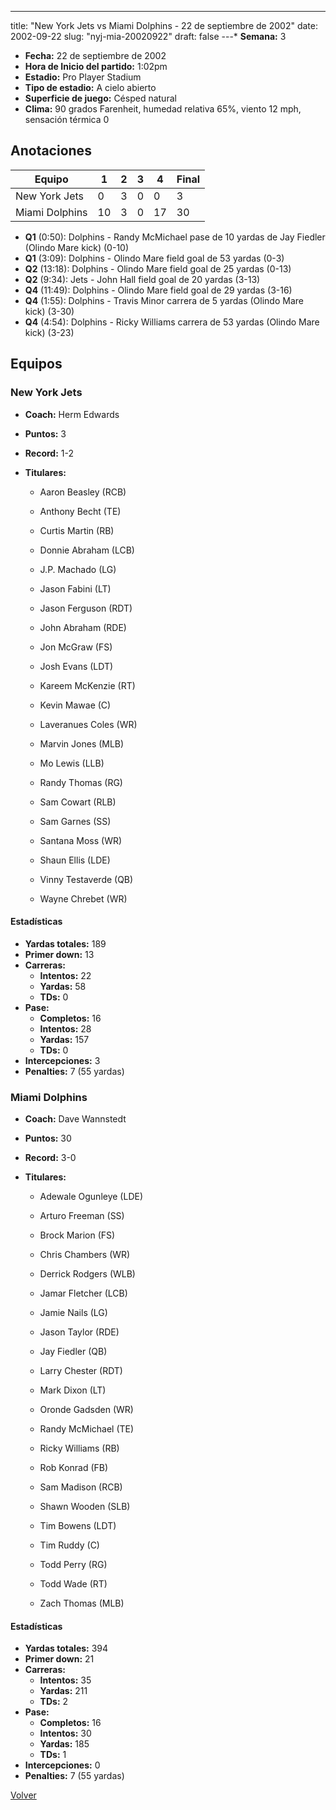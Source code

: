 ---
title: "New York Jets vs Miami Dolphins - 22 de septiembre de 2002"
date: 2002-09-22
slug: "nyj-mia-20020922"
draft: false
---* **Semana:** 3
* **Fecha:** 22 de septiembre de 2002
* **Hora de Inicio del partido:** 1:02pm
* **Estadio:** Pro Player Stadium
* **Tipo de estadio:** A cielo abierto
* **Superficie de juego:** Césped natural
* **Clima:** 90 grados Farenheit, humedad relativa 65%, viento 12 mph, sensación térmica 0




## Anotaciones
| Equipo | 1 | 2 | 3 | 4 | Final |
|--------|---|---|---|---|-------|
| New York Jets  | 0 | 3 | 0 | 0  | 3 |
| Miami Dolphins  | 10 | 3 | 0 | 17  | 30 |
* **Q1** (0:50): Dolphins - Randy McMichael pase de 10 yardas de Jay Fiedler (Olindo Mare kick) (0-10)
* **Q1** (3:09): Dolphins - Olindo Mare field goal de 53 yardas (0-3)
* **Q2** (13:18): Dolphins - Olindo Mare field goal de 25 yardas (0-13)
* **Q2** (9:34): Jets - John Hall field goal de 20 yardas (3-13)
* **Q4** (11:49): Dolphins - Olindo Mare field goal de 29 yardas (3-16)
* **Q4** (1:55): Dolphins - Travis Minor carrera de 5 yardas (Olindo Mare kick) (3-30)
* **Q4** (4:54): Dolphins - Ricky Williams carrera de 53 yardas (Olindo Mare kick) (3-23)


## Equipos


### New York Jets
* **Coach:** Herm Edwards
* **Puntos:** 3
* **Record:** 1-2
* **Titulares:** 

  * Aaron Beasley (RCB) 

  * Anthony Becht (TE) 

  * Curtis Martin (RB) 

  * Donnie Abraham (LCB) 

  * J.P. Machado (LG) 

  * Jason Fabini (LT) 

  * Jason Ferguson (RDT) 

  * John Abraham (RDE) 

  * Jon McGraw (FS) 

  * Josh Evans (LDT) 

  * Kareem McKenzie (RT) 

  * Kevin Mawae (C) 

  * Laveranues Coles (WR) 

  * Marvin Jones (MLB) 

  * Mo Lewis (LLB) 

  * Randy Thomas (RG) 

  * Sam Cowart (RLB) 

  * Sam Garnes (SS) 

  * Santana Moss (WR) 

  * Shaun Ellis (LDE) 

  * Vinny Testaverde (QB) 

  * Wayne Chrebet (WR) 

#### Estadísticas
* **Yardas totales:** 189
* **Primer down:** 13
* **Carreras:**
  * **Intentos:** 22
  * **Yardas:** 58
  * **TDs:** 0
* **Pase:**
  * **Completos:** 16
  * **Intentos:** 28
  * **Yardas:** 157
  * **TDs:** 0
* **Intercepciones:** 3
* **Penalties:** 7 (55 yardas)

### Miami Dolphins
* **Coach:** Dave Wannstedt
* **Puntos:** 30
* **Record:** 3-0
* **Titulares:** 

  * Adewale Ogunleye (LDE) 

  * Arturo Freeman (SS) 

  * Brock Marion (FS) 

  * Chris Chambers (WR) 

  * Derrick Rodgers (WLB) 

  * Jamar Fletcher (LCB) 

  * Jamie Nails (LG) 

  * Jason Taylor (RDE) 

  * Jay Fiedler (QB) 

  * Larry Chester (RDT) 

  * Mark Dixon (LT) 

  * Oronde Gadsden (WR) 

  * Randy McMichael (TE) 

  * Ricky Williams (RB) 

  * Rob Konrad (FB) 

  * Sam Madison (RCB) 

  * Shawn Wooden (SLB) 

  * Tim Bowens (LDT) 

  * Tim Ruddy (C) 

  * Todd Perry (RG) 

  * Todd Wade (RT) 

  * Zach Thomas (MLB) 

#### Estadísticas
* **Yardas totales:** 394
* **Primer down:** 21
* **Carreras:**
  * **Intentos:** 35
  * **Yardas:** 211
  * **TDs:** 2
* **Pase:**
  * **Completos:** 16
  * **Intentos:** 30
  * **Yardas:** 185
  * **TDs:** 1
* **Intercepciones:** 0
* **Penalties:** 7 (55 yardas)


[Volver](/historia/2002)
